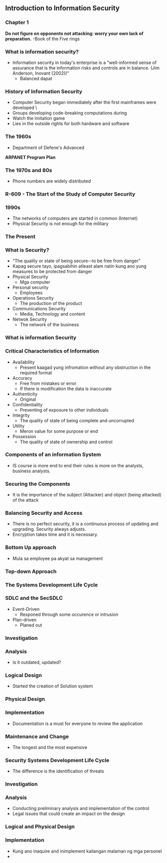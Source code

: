 ## Introduction to Information Security 
### Chapter 1

**Do not figure on opponents not attacking: worry your own lack of preparation.**
-Book of the Five rings 

### What is information security?

- Information security in today's enterprise is a "well-informed sense of assurance that is the information risks and controls are in balance. (Jim Anderson, Inovant (2002))"
	- Balanced dapat 

### History of Information Security 
- Computer Security began immediately after the first mainframes were developed  \
- Groups developing code-breaking computations during 
- Watch the imitation game
- Lies in the outside rights for both hardware and software 

### The 1960s
- Department of Defene's Advanced 

**ARPANET Program Plan**

### The 1970s and 80s
- Phone numbers are widely distributed 

### R-609 - The Start of the Study of Computer Security 

### 1990s
- The networks of computers are started in common (Internet)
- Physical Security is not enough for the military 

### The Present 


### What is Security? 
- "The quality or state of being secure--to be free from danger"
- Kapag secure tayo, ipagsabihin atleast alam natin kung ano yung measures to be protected from danger
- Physical Security
	- Mga computer 
- Personal security 
	- Employees
- Operations Security 
	- The production of the product 
- Communications Security 
	- Media, Technology and content 
- Netwok Security
	- The network of the business

### What is information Security 

### Critical Characteristics of Information
- Availability 
	- Present kaagad yung infromation without any obstruction in the required format 
- Accuracy 
	- Free from mistakes or error 
	- If there is modification the data is inaccurate 
- Authenticity
	- Original 
- Confidentiality 
	- Preventing of exposure to other individuals
- Integrity 
	- The quality of state of being complete and uncorrupted
- Utility
	- Meron value for some purpose or end
-  Possession 
	- The quality of state of ownership and control 

### Components of an information System
- IS course is more end to end their rules is more on the analysts, business analysts.

### Securing the Components
 - It is the importance of the subject (Attacker) and object (being attacked) of the attack
 
### Balancing Security and Access
- There is no perfect security, it is a continuous process of updating and upgrading. Security always adjusts. 
- Encryption takes time and it is necessary. 

### Bottom Up approach 
- Mula sa employee pa akyat sa management 

### Top-down Approach 


### The Systems Development Life Cycle 

### SDLC and the SecSDLC
- Event-Driven
	- Responed through some occurence or intrusion
- Plan-driven 
	- Planed out 

### Investigation 

### Analysis
- Is it outdated, updated? 

### Logical Design 
- Started the creation of Solution system 

### Physical Design 

### Implementation 
- Documentation is a must for everyone to review the application 

### Maintenance and Change 
- The longest and the most expensive 

### Security Systems Development Life Cycle 
- The difference is the identification of threats 

### Investigation

### Analysis
- Conducting preliminary analysis and implementation of the control 
- Legal issues that could create an impact on the design 
### Logical and Physical Design 

### Implementation 
- Kung ano inaquire and inimplement kailangan malaman ng mga personel 
- 